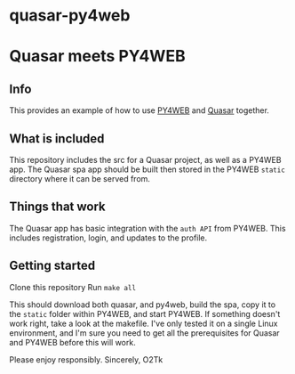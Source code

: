 # quasar-py4web
Quasar meets PY4WEB
=============================

Info
----------------
This provides an example of how to use [PY4WEB](www.py4web.com) and [Quasar](www.quasar.dev) together.

What is included
-------------------
This repository includes the src for a Quasar project, as well as a PY4WEB app. The Quasar spa app should be built then stored in the PY4WEB ``static`` directory where it can be served from.

Things that work
--------------------
The Quasar app has basic integration with the ``auth API`` from PY4WEB. This includes registration, login, and updates to the profile.

Getting started
-------------------
Clone this repository
Run ``make all``

This should download both quasar, and py4web, build the spa, copy it to the ``static`` folder within PY4WEB, and start PY4WEB.
If something doesn't work right, take a look at the makefile. I've only tested it on a single Linux environment, and I'm sure you need to get all the prerequisites for Quasar and PY4WEB before this will work.

Please enjoy responsibly. Sincerely, O2Tk
